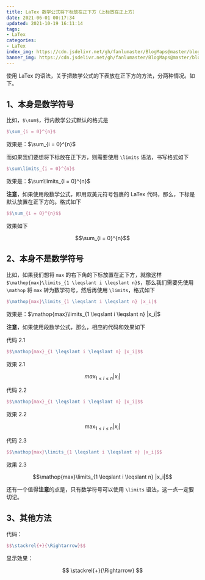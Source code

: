 ```yaml
---
title: LaTex 数学公式将下标放在正下方（上标放在正上方）
date: 2021-06-01 00:17:34
updated: 2021-10-19 16:11:14
tags:
- LaTex
categories:
- LaTex
index_img: https://cdn.jsdelivr.net/gh/fanlumaster/BlogMaps@master/blogs/pictures/20210601002015.png
banner_img: https://cdn.jsdelivr.net/gh/fanlumaster/BlogMaps@master/blogs/pictures/20210601002015.png
---
```



使用 LaTex 的语法，关于把数学公式的下表放在正下方的方法，分两种情况。如下。

## 1、本身是数学符号

比如，`$\sum$`，行内数学公式默认的格式是 

```latex
$\sum_{i = 0}^{n}$
```

效果是：$\sum_{i = 0}^{n}$

而如果我们要想将下标放在正下方，则需要使用 `\limits` 语法，书写格式如下

```latex
$\sum\limits_{i = 0}^{n}$
```

效果是：$\sum\limits_{i = 0}^{n}$

**注意**，如果使用段数学公式，即用双美元符号包裹的 LaTex 代码，那么，下标是默认放置在正下方的。格式如下

```latex
$$\sum_{i = 0}^{n}$$
```

效果如下

$$\sum_{i = 0}^{n}$$

## 2、本身不是数学符号

比如，如果我们想将 `max` 的右下角的下标放置在正下方，就像这样 `$\mathop{max}\limits_{1 \leqslant i \leqslant n}$`，那么我们需要先使用 `\mathop` 将 `max` 转为数学符号，然后再使用 `\limits`，格式如下

```latex
$\mathop{max}\limits_{1 \leqslant i \leqslant n} |x_i|$
```

效果是：$\mathop{max}\limits_{1 \leqslant i \leqslant n} |x_i|$

**注意**，如果使用段数学公式，那么，相应的代码和效果如下

代码 2.1

```latex
$$\mathop{max}_{1 \leqslant i \leqslant n} |x_i|$$
```

效果 2.1

$${max}_{1 \leqslant i \leqslant n} |x_i|$$

代码 2.2

```latex
$$\mathop{max}_{1 \leqslant i \leqslant n} |x_i|$$
```

效果 2.2

$$\mathop{max}_{1 \leqslant i \leqslant n} |x_i|$$

代码 2.3

```latex
$$\mathop{max}\limits_{1 \leqslant i \leqslant n} |x_i|$$
```

效果 2.3

$$\mathop{max}\limits_{1 \leqslant i \leqslant n} |x_i|$$

还有一个值得**注意**的点是，只有数学符号可以使用 `\limits` 语法，这一点一定要切记。

## 3、其他方法

代码：

```latex
$$\stackrel{+}{\Rightarrow}$$
```

显示效果：

$$
\stackrel{+}{\Rightarrow}
$$